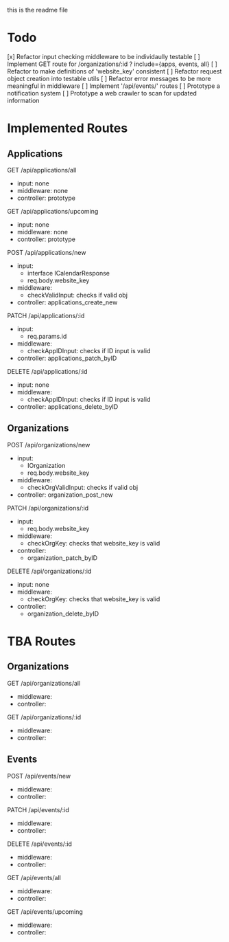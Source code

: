 this is the readme file
# Todo
[x] Refactor input checking middleware to be individaully testable
[ ] Implement GET route for /organizations/:id ? include={apps, events, all}
[ ] Refactor to make definitions of 'website_key' consistent
[ ] Refactor request object creation into testable utils
[ ] Refactor error messages to be more meaningful in middleware
[ ] Implement '/api/events/' routes
[ ] Prototype a notification system
[ ] Prototype a web crawler to scan for updated information

# Implemented Routes
## Applications
GET /api/applications/all
- input: none
- middleware: none
- controller: prototype

GET /api/applications/upcoming
- input: none
- middleware: none
- controller: prototype

POST /api/applications/new
- input: 
    - interface ICalendarResponse
    - req.body.website_key
- middleware: 
    - checkValidInput: checks if valid obj
- controller: applications_create_new

PATCH /api/applications/:id
- input:
    - req.params.id
- middleware: 
    - checkAppIDInput: checks if ID input is valid
- controller: applications_patch_byID

DELETE /api/applications/:id
- input: none
- middleware: 
    - checkAppIDInput: checks if ID input is valid
- controller: applications_delete_byID


## Organizations
POST /api/organizations/new
- input:
    - IOrganization
    - req.body.website_key
- middleware: 
    - checkOrgValidInput: checks if valid obj
- controller: organization_post_new

PATCH /api/organizations/:id
- input:
    - req.body.website_key
- middleware: 
    - checkOrgKey: checks that website_key is valid
- controller: 
    - organization_patch_byID

DELETE /api/organizations/:id
- input: none
- middleware: 
    - checkOrgKey: checks that website_key is valid
- controller: 
    - organization_delete_byID


# TBA Routes
## Organizations
GET /api/organizations/all
- middleware:
- controller: 

GET /api/organizations/:id
- middleware: 
- controller: 


## Events
POST /api/events/new
- middleware: 
- controller: 

PATCH /api/events/:id
- middleware: 
- controller: 

DELETE /api/events/:id
- middleware: 
- controller: 

GET /api/events/all
- middleware: 
- controller: 

GET /api/events/upcoming
- middleware: 
- controller: 
